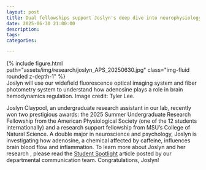 ```yaml
---
layout: post
title: Dual fellowships support Joslyn's deep dive into neurophysiology
date: 2025-06-30 21:00:00
description:
tags:
categories:

---
```

<div class="row mt-3">
    <div class="col-sm mt-3 mt-md-0">
        {% include figure.html path="assets/img/research/joslyn_APS_20250630.jpg" class="img-fluid rounded z-depth-1" %}
    </div>
</div>
<div class="caption">
    Joslyn will use our widefield fluorescence optical imaging system and fiber photometry system to understand how adenosine plays a role in brain hemodynamics regulation. Image credit: Tyler Lee.
</div>

Joslyn Claypool, an undergraduate research assistant in our lab, recently won two prestigious awards: the 2025 Summer Undergraduate Research Fellowship from the American Physiological Society (one of the 12 students internationally) and a research support fellowship from MSU’s College of Natural Science. A double major in neuroscience and psychology, Joslyn is investigating how adenosine, a chemical affected by caffeine, influences brain blood flow and inflammation.
To learn more about Joslyn and her research , please read the [Student Spotlight](https://physiology.natsci.msu.edu/physiology-news/student-spotlight-joslyn-claypool.aspx) article posted by our departmental communication team.
Congratulations, Joslyn!
